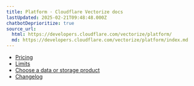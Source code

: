 ```yaml
---
title: Platform · Cloudflare Vectorize docs
lastUpdated: 2025-02-21T09:48:48.000Z
chatbotDeprioritize: true
source_url:
  html: https://developers.cloudflare.com/vectorize/platform/
  md: https://developers.cloudflare.com/vectorize/platform/index.md
---
```


* [Pricing](https://developers.cloudflare.com/vectorize/platform/pricing/)
* [Limits](https://developers.cloudflare.com/vectorize/platform/limits/)
* [Choose a data or storage product](https://developers.cloudflare.com/workers/platform/storage-options/)
* [Changelog](https://developers.cloudflare.com/vectorize/platform/changelog/)
